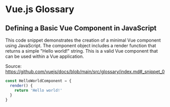 # Vue.js Glossary

## Defining a Basic Vue Component in JavaScript

This code snippet demonstrates the creation of a minimal Vue component using JavaScript. The component object includes a render function that returns a simple "Hello world!" string. This is a valid Vue component that can be used within a Vue application.

Source: https://github.com/vuejs/docs/blob/main/src/glossary/index.md#_snippet_0

```javascript
const HelloWorldComponent = {
  render() {
    return 'Hello world!'
  }
}
```
